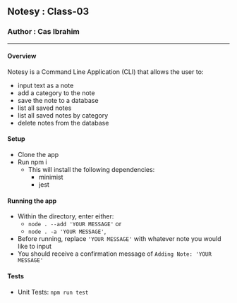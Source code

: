 ## Notesy : Class-03
### Author : Cas Ibrahim

---


#### Overview
Notesy is a Command Line Application (CLI) that allows the user to:
  * input text as a note
  * add a category to the note
  * save the note to a database
  * list all saved notes 
  * list all saved notes by category
  * delete notes from the database

#### Setup
* Clone the app
* Run npm i
  * This will install the following dependencies:
    * minimist
    * jest

#### Running the app
* Within the directory, enter either: 
  * `node . --add 'YOUR MESSAGE'` or
  * `node . -a 'YOUR MESSAGE'`, 
* Before running, replace `'YOUR MESSAGE'` with whatever note you would like to input
* You should receive a confirmation message of `Adding Note: 'YOUR MESSAGE' `

#### Tests
* Unit Tests: `npm run test`

<!-- #### UML -->
